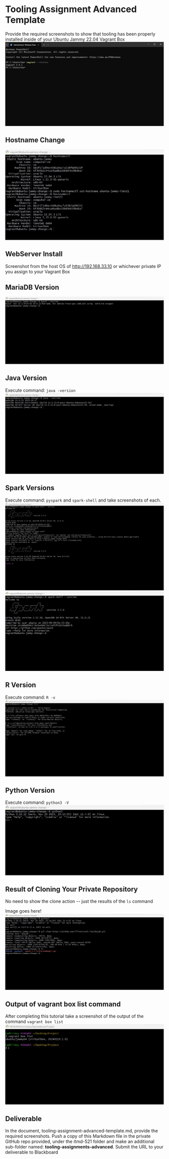 # Tooling Assignment Advanced Template

Provide the required screenshots to show that tooling has been properly installed inside of your Ubuntu Jammy 22.04 Vagrant Box![vagrant](vagrant.jpeg)

## Hostname Change

![hostanme](hostname.jpeg)

## WebServer Install

Screenshot from the host OS of http://192.168.33.10  or whichever private IP you assign to your Vagrant Box

## MariaDB Version
![mariadb](<my sql.jpeg>)

## Java Version

Execute command: `java -version`![java](java.jpeg)

## Spark Versions

Execute command: `pyspark` and `spark-shell` and take screenshots of each.![py spark](pyspark.jpeg)![spark-shell](<spark -shell.jpeg>)
## R Version

Execute command: `R -v`![r version](r.jpeg)
## Python Version

Execute command: `python3 -V`![python version](python.jpeg)

## Result of Cloning Your Private Repository

No need to show the clone action -- just the results of the `ls` command

Image goes here!![ls ](ls.jpeg)

## Output of vagrant box list command

After completing this tutorial take a screenshot of the output of the command ```vagrant box list```
![box list](list.jpeg)
## Deliverable

In the document, tooling-assignment-advanced-template.md, provide the required screenshots. Push a copy of this Markdown file in the private GitHub repo provided, under the itmd-521 folder and make an additional sub-folder named: **tooling-assignments-advanced**.  Submit the URL to your deliverable to Blackboard
